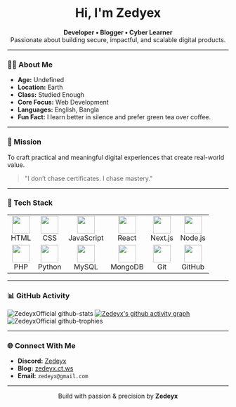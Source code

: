 <h1 align="center">Hi, I'm Zedyex</h1>
<p align="center">
  <strong>Developer • Blogger • Cyber Learner</strong><br>
  Passionate about building secure, impactful, and scalable digital products.
</p>

---

### 👨‍💻 About Me

- **Age:** Undefined
- **Location:** Earth 
- **Class:** Studied Enough
- **Core Focus:** Web Development
- **Languages:** English, Bangla  
- **Fun Fact:** I learn better in silence and prefer green tea over coffee.

---

### 🎯 Mission

To craft practical and meaningful digital experiences that create real-world value.

> "I don’t chase certificates. I chase mastery."

---

### 🧠 Tech Stack

<div align="center">
  <table>
    <tr>
      <td align="center"><img src="https://cdn.jsdelivr.net/gh/devicons/devicon/icons/html5/html5-original.svg" width="40"/><br>HTML</td>
      <td align="center"><img src="https://cdn.jsdelivr.net/gh/devicons/devicon/icons/css3/css3-original.svg" width="40"/><br>CSS</td>
      <td align="center"><img src="https://cdn.jsdelivr.net/gh/devicons/devicon/icons/javascript/javascript-original.svg" width="40"/><br>JavaScript</td>
      <td align="center"><img src="https://cdn.jsdelivr.net/gh/devicons/devicon/icons/react/react-original.svg" width="40"/><br>React</td>
      <td align="center"><img src="https://cdn.jsdelivr.net/gh/devicons/devicon/icons/nextjs/nextjs-original.svg" width="40"/><br>Next.js</td>
      <td align="center"><img src="https://cdn.jsdelivr.net/gh/devicons/devicon/icons/nodejs/nodejs-original.svg" width="40"/><br>Node.js</td>
    </tr>
    <tr>
      <td align="center"><img src="https://cdn.jsdelivr.net/gh/devicons/devicon/icons/php/php-original.svg" width="40"/><br>PHP</td>
      <td align="center"><img src="https://cdn.jsdelivr.net/gh/devicons/devicon/icons/python/python-original.svg" width="40"/><br>Python</td>
      <td align="center"><img src="https://cdn.jsdelivr.net/gh/devicons/devicon/icons/mysql/mysql-original.svg" width="40"/><br>MySQL</td>
      <td align="center"><img src="https://cdn.jsdelivr.net/gh/devicons/devicon/icons/mongodb/mongodb-original.svg" width="40"/><br>MongoDB</td>
      <td align="center"><img src="https://cdn.jsdelivr.net/gh/devicons/devicon/icons/git/git-original.svg" width="40"/><br>Git</td>
      <td align="center"><img src="https://cdn.jsdelivr.net/gh/devicons/devicon/icons/github/github-original.svg" width="40"/><br>GitHub</td>
    </tr>
  </table>
</div>

---

### 📊 GitHub Activity
![ZedeyxOfficial github-stats](https://stats.dooboo.io/api/github-stats?login=ZedeyxOfficial)
[![Zedeyx's github activity graph](https://github-readme-activity-graph.vercel.app/graph?username=ZedeyxOfficial&bg_color=ffffff&color=000000&line=8a24ff&point=24292e&area=true&hide_border=true)](#)
![ZedeyxOfficial github-trophies](https://stats.dooboo.io/api/github-trophies?login=ZedeyxOfficial)


---

### 🌐 Connect With Me

- **Discord:** [Zedeyx](https://github.com/ZedeyxOfficial)
- **Blog:** [zedeyx.ct.ws](https://techoua.com)
- **Email:** `zedeyx@gmail.com`

---

<p align="center">
  Build with passion & precision by <strong>Zedeyx</strong>
</p>
